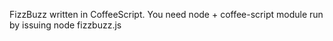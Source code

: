 FizzBuzz written in CoffeeScript. 
You need node + coffee-script module
run by issuing node fizzbuzz.js

